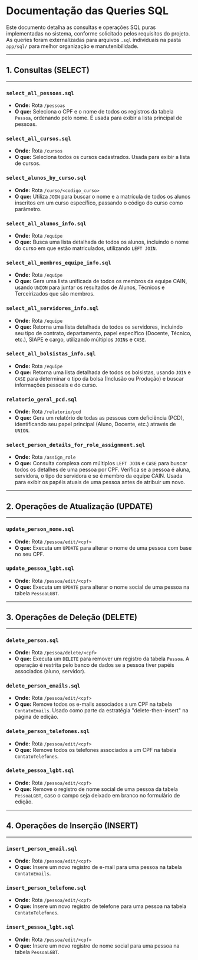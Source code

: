 # Documentação das Queries SQL

Este documento detalha as consultas e operações SQL puras implementadas no sistema, conforme solicitado pelos requisitos do projeto. As queries foram externalizadas para arquivos `.sql` individuais na pasta `app/sql/` para melhor organização e manutenibilidade.

---
## 1. Consultas (SELECT)
---

### `select_all_pessoas.sql`
- **Onde:** Rota `/pessoas`
- **O que:** Seleciona o CPF e o nome de todos os registros da tabela `Pessoa`, ordenando pelo nome. É usada para exibir a lista principal de pessoas.

### `select_all_cursos.sql`
- **Onde:** Rota `/cursos`
- **O que:** Seleciona todos os cursos cadastrados. Usada para exibir a lista de cursos.

### `select_alunos_by_curso.sql`
- **Onde:** Rota `/curso/<codigo_curso>`
- **O que:** Utiliza `JOIN` para buscar o nome e a matrícula de todos os alunos inscritos em um curso específico, passando o código do curso como parâmetro.

### `select_all_alunos_info.sql`
- **Onde:** Rota `/equipe`
- **O que:** Busca uma lista detalhada de todos os alunos, incluindo o nome do curso em que estão matriculados, utilizando `LEFT JOIN`.

### `select_all_membros_equipe_info.sql`
- **Onde:** Rota `/equipe`
- **O que:** Gera uma lista unificada de todos os membros da equipe CAIN, usando `UNION` para juntar os resultados de Alunos, Técnicos e Terceirizados que são membros.

### `select_all_servidores_info.sql`
- **Onde:** Rota `/equipe`
- **O que:** Retorna uma lista detalhada de todos os servidores, incluindo seu tipo de contrato, departamento, papel específico (Docente, Técnico, etc.), SIAPE e cargo, utilizando múltiplos `JOIN`s e `CASE`.

### `select_all_bolsistas_info.sql`
- **Onde:** Rota `/equipe`
- **O que:** Retorna uma lista detalhada de todos os bolsistas, usando `JOIN` e `CASE` para determinar o tipo da bolsa (Inclusão ou Produção) e buscar informações pessoais e do curso.

### `relatorio_geral_pcd.sql`
- **Onde:** Rota `/relatorio/pcd`
- **O que:** Gera um relatório de todas as pessoas com deficiência (PCD), identificando seu papel principal (Aluno, Docente, etc.) através de `UNION`.

### `select_person_details_for_role_assignment.sql`
- **Onde:** Rota `/assign_role`
- **O que:** Consulta complexa com múltiplos `LEFT JOIN` e `CASE` para buscar todos os detalhes de uma pessoa por CPF. Verifica se a pessoa é aluna, servidora, o tipo de servidora e se é membro da equipe CAIN. Usada para exibir os papéis atuais de uma pessoa antes de atribuir um novo.

---
## 2. Operações de Atualização (UPDATE)
---

### `update_person_nome.sql`
- **Onde:** Rota `/pessoa/edit/<cpf>`
- **O que:** Executa um `UPDATE` para alterar o nome de uma pessoa com base no seu CPF.

### `update_pessoa_lgbt.sql`
- **Onde:** Rota `/pessoa/edit/<cpf>`
- **O que:** Executa um `UPDATE` para alterar o nome social de uma pessoa na tabela `PessoaLGBT`.

---
## 3. Operações de Deleção (DELETE)
---

### `delete_person.sql`
- **Onde:** Rota `/pessoa/delete/<cpf>`
- **O que:** Executa um `DELETE` para remover um registro da tabela `Pessoa`. A operação é restrita pelo banco de dados se a pessoa tiver papéis associados (aluno, servidor).

### `delete_person_emails.sql`
- **Onde:** Rota `/pessoa/edit/<cpf>`
- **O que:** Remove todos os e-mails associados a um CPF na tabela `ContatoEmails`. Usado como parte da estratégia "delete-then-insert" na página de edição.

### `delete_person_telefones.sql`
- **Onde:** Rota `/pessoa/edit/<cpf>`
- **O que:** Remove todos os telefones associados a um CPF na tabela `ContatoTelefones`.

### `delete_pessoa_lgbt.sql`
- **Onde:** Rota `/pessoa/edit/<cpf>`
- **O que:** Remove o registro de nome social de uma pessoa da tabela `PessoaLGBT`, caso o campo seja deixado em branco no formulário de edição.

---
## 4. Operações de Inserção (INSERT)
---

### `insert_person_email.sql`
- **Onde:** Rota `/pessoa/edit/<cpf>`
- **O que:** Insere um novo registro de e-mail para uma pessoa na tabela `ContatoEmails`.

### `insert_person_telefone.sql`
- **Onde:** Rota `/pessoa/edit/<cpf>`
- **O que:** Insere um novo registro de telefone para uma pessoa na tabela `ContatoTelefones`.

### `insert_pessoa_lgbt.sql`
- **Onde:** Rota `/pessoa/edit/<cpf>`
- **O que:** Insere um novo registro de nome social para uma pessoa na tabela `PessoaLGBT`.
